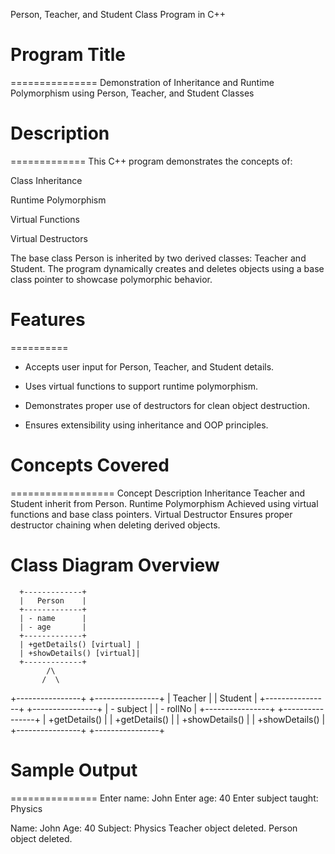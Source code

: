 Person, Teacher, and Student Class Program in C++

# Program Title
===============
Demonstration of Inheritance and Runtime Polymorphism using Person, Teacher, and Student Classes



# Description
=============
This C++ program demonstrates the concepts of:

Class Inheritance

Runtime Polymorphism

Virtual Functions

Virtual Destructors


The base class Person is inherited by two derived classes: Teacher and Student. The program dynamically creates and deletes objects using a base class pointer to showcase polymorphic behavior.



# Features
==========
* Accepts user input for Person, Teacher, and Student details.

* Uses virtual functions to support runtime polymorphism.

* Demonstrates proper use of destructors for clean object destruction.

* Ensures extensibility using inheritance and OOP principles.



# Concepts Covered
==================
Concept	Description
Inheritance	Teacher and Student inherit from Person.
Runtime Polymorphism	Achieved using virtual functions and base class pointers.
Virtual Destructor	Ensures proper destructor chaining when deleting derived objects.



# Class Diagram Overview


      +-------------+
      |   Person    |
      +-------------+
      | - name      |
      | - age       |
      +-------------+
      | +getDetails() [virtual] |
      | +showDetails() [virtual]|
      +-------------+
            /\
           /  \
 +----------------+    +----------------+
 |   Teacher      |    |   Student      |
 +----------------+    +----------------+
 | - subject      |    | - rollNo       |
 +----------------+    +----------------+
 | +getDetails()  |    | +getDetails()  |
 | +showDetails() |    | +showDetails() |
 +----------------+    +----------------+
 
 
 
# Sample Output
===============
Enter name: John
Enter age: 40
Enter subject taught: Physics

Name: John
Age: 40
Subject: Physics
Teacher object deleted.
Person object deleted.

